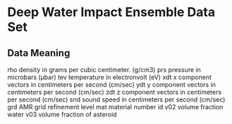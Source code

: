# Deep Water Impact Ensemble Data Set

## Data Meaning

rho density in grams per cubic centimeter. (g/cm3)
prs pressure in microbars (µbar)
tev temperature in electronvolt (eV)
xdt x component vectors in centimeters per second (cm/sec)
ydt y component vectors in centimeters per second (cm/sec)
zdt z component vectors in centimeters per second (cm/sec)
snd sound speed in centimeters per second (cm/sec)
grd AMR grid refinement level
mat material number id
v02 volume fraction water
v03 volume fraction of asteroid